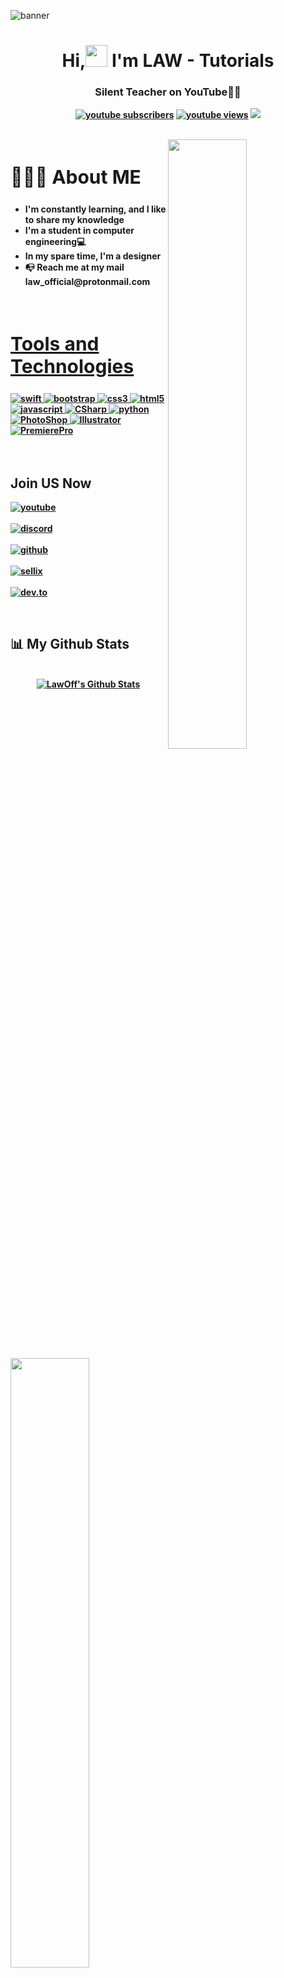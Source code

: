 ![banner](https://i.imgur.com/jgNwkmt.jpg)
<h1 align ="center">Hi,<img src ="https://drive.google.com/uc?export=view&id=1kOj3ThGP_Hu_-eg_8EWp9iuLymulknvS"width = 35> I'm LAW - Tutorials</h1>
<h3 align = "center"><strong>Silent Teacher on YouTube👩‍💻 </h3>
  
<p align="center">
    <a href="https://www.youtube.com/channel/UCbfGHhyeHpKXF5rl1cRfvbg?sub_confirmation=1">
      <img alt="youtube subscribers" title="Subscribe to my YouTube channel" src="https://github-readme-youtube-stats.herokuapp.com/subscribers/index.php?id=UCbfGHhyeHpKXF5rl1cRfvbg&key=AIzaSyDvBOxP4M5Ygutbku6_3whU2YR6xV9KKV8&style=for-the-badge&color=red&labelColor=ce4630&label=Subscribers"/></a> 
    <a href="https://www.youtube.com/channel/UCipSxT7a3rn81vGLw9lqRkg">
      <img alt="youtube views" title="YouTube views" src="https://github-readme-youtube-stats.herokuapp.com/views/index.php?id=UCbfGHhyeHpKXF5rl1cRfvbg&key=AIzaSyDvBOxP4M5Ygutbku6_3whU2YR6xV9KKV8&label=View+Count&style=for-the-badge&color=blue&labelColor=0b689d"/></a>
  <a href="https://discord.gg/cPKc5B6Gnv" alt="Dev Pro Tips Discussion & Support Server">
    <img src="https://img.shields.io/discord/836621542917275668?color=7289DA&labelColor=4a64bd&logo=discord&logoColor=white&style=for-the-badge"/></a>
  </p>
</p>
<br>

<img src = "https://i.imgur.com/yb4hY6S.png" align ="right" width = 50%>
<div align = left width = 50%>
<h2 style="font-size:30px"><b> 🙋🏻‍♂️ About ME <b></h2>
<ul>
<li>I'm constantly learning, and I like to share my knowledge</li>
<li>I'm a student in computer engineering💻</li>
<li>In my spare time, I'm a designer</li>
<li>📭 Reach me at my mail law_official@protonmail.com</li>
<ul>
</div>
<br>


<h2 style="font-size:30px" align ="left" width = 100%><u>Tools and Technologies</u></h2>
<p align="left"> <a href="https://www.apple.com/swift/" target="_blank"> <img src="https://img.shields.io/badge/Swift-FFFFFF?style=for-the-badge&logo=ios&logoColor=black" alt="swift" /> </a> <a href="https://getbootstrap.com" target="_blank"> <img src="https://img.shields.io/badge/Bootstrap-563D7C?style=for-the-badge&logo=bootstrap&logoColor=white" alt="bootstrap" /> </a> <a href="https://www.w3schools.com/css/" target="_blank"> <img src="https://img.shields.io/badge/CSS3-1572B6?style=for-the-badge&logo=css3&logoColor=white"
 alt="css3"  /> </a> <a href="https://www.w3.org/html/" target="_blank"> <img src="https://img.shields.io/badge/HTML5-E34F26?style=for-the-badge&logo=html5&logoColor=white" alt="html5" /> </a> <a href="https://www.javascript.com/" target="_blank"> <img src="https://img.shields.io/badge/JavaScript-ED8B00?style=for-the-badge&logo=javascript&logoColor=white" alt="javascript" /> </a> <a href="https://docs.microsoft.com/dotnet/csharp/" target="_blank"> <img src="https://img.shields.io/badge/CSharp-8b32a8?&style=for-the-badge&logo=csharp&logoColor=white" alt="CSharp" /> </a>  </a> <a href="https://www.python.org" target="_blank"> <img src="https://img.shields.io/badge/Python 3-FFD43B?style=for-the-badge&logo=python&logoColor=darkgreen" alt="python"  /> </a>
<a href="https://www.adobe.com/" target="_blank"> <img src="https://img.shields.io/badge/Photoshop-001e36?style=for-the-badge&logo=Adobe%20Photoshop&logoColor=white" alt="PhotoShop" /> </a> <a href="https://www.adobe.com/" target="_blank"> <img src="https://img.shields.io/badge/Illustrator-330000?&style=for-the-badge&logo=Adobe%20Illustrator&logoColor=yellow" alt="Illustrator" /> </a>  </a> <a href="https://www.adobe.com/" target="_blank"> <img src="https://img.shields.io/badge/Premiere-00005b?style=for-the-badge&logo=Adobe%20Premiere%20Pro&logoColor=white" alt="PremierePro"  /> </a>
<br>
<br>
<br>
<img src ="https://i.imgur.com/NHw4oi1.png" align = "left" width = 50%>
<div>
<h2  > Join US Now</h2>

[<img align="top" alt="youtube" src="https://img.shields.io/badge/Youtube-ff0000?style=for-the-badge&logo=youtube&logoColor=white" />](https://www.youtube.com/c/laaw_tutorials)
<br>  
[<img align="top" alt="discord" src="https://img.shields.io/badge/Discord-5165f6?style=for-the-badge&logo=discord&logoColor=white" />](https://discord.gg/cPKc5B6Gnv)
<br>  
[<img align="top" alt="github" src="https://img.shields.io/badge/GitHub-000000?style=for-the-badge&logo=github&logoColor=white" />](https://github.com/LawOff)
<br>  
[<img align="top" alt="sellix" src="https://img.shields.io/badge/Sellix-6a3ce2?logo=Stripe&logoColor=white&style=for-the-badge"/>](	
https://lawyt.sellix.io)
<br>  
[<img align="top" alt="dev.to" src="https://img.shields.io/badge/twitch-9147ff?logo=twitch&logoColor=white&style=for-the-badge"/>](https://www.youtube.com/watch?v=dQw4w9WgXcQ)
<br>  
</div>
<br>

## 📊 My Github Stats
<p align="center">
  <br/>
    <a href="https://github.com/LawOff/github-readme-stats"><img alt="LawOff's Github Stats" src="https://github-readme-stats.vercel.app/api?username=LawOff&show_icons=true&count_private=true&theme=react&hide_border=true&bg_color=0D1117" /></a>
  <a href="https://github.com/Chaitanya-Pratap-Singh/github-readme-stats"><img alt="Chaitanya-Pratap-Singh's Top Languages" src="https://github-readme-stats.vercel.app/api/top-langs/?username=LawOff&langs_count=8&count_private=true&layout=compact&theme=react&hide_border=true&bg_color=0D1117" /></a>
  <br/>
</p>

  ## ❤ Latest YouTube Videos

<p align="center">

<!-- YOUTUBE:START --><table><tr><td><a href="https://www.youtube.com/watch?v=3YUllOeuEC4"><img width="140px" src="https://i.ytimg.com/vi/3YUllOeuEC4/mqdefault.jpg"></a></td>
<td><a href="https://www.youtube.com/watch?v=3YUllOeuEC4">The BEST File Viewer &lpar;Open any File using it!&rpar; WINDOWS 10/11</a><br/>May 27, 2022</td></tr></table>
<table><tr><td><a href="https://www.youtube.com/watch?v=DOAoFaqa9-Q"><img width="140px" src="https://i.ytimg.com/vi/DOAoFaqa9-Q/mqdefault.jpg"></a></td>
<td><a href="https://www.youtube.com/watch?v=DOAoFaqa9-Q">BEST Extensions to OPTIMIZE Chrome &lpar;2022&rpar;</a><br/>May 20, 2022</td></tr></table>
<table><tr><td><a href="https://www.youtube.com/watch?v=_Fj9QK7wCOc"><img width="140px" src="https://i.ytimg.com/vi/_Fj9QK7wCOc/mqdefault.jpg"></a></td>
<td><a href="https://www.youtube.com/watch?v=_Fj9QK7wCOc">TOP 5 Animated CURSORS for WINDOWS 10/11</a><br/>May 9, 2022</td></tr></table>
<table><tr><td><a href="https://www.youtube.com/watch?v=iTFwMj4AD2s"><img width="140px" src="https://i.ytimg.com/vi/iTFwMj4AD2s/mqdefault.jpg"></a></td>
<td><a href="https://www.youtube.com/watch?v=iTFwMj4AD2s">5 Ways to Customize Your Windows TASKBAR</a><br/>May 1, 2022</td></tr></table>
<table><tr><td><a href="https://www.youtube.com/watch?v=tcgf1qcdcGs"><img width="140px" src="https://i.ytimg.com/vi/tcgf1qcdcGs/mqdefault.jpg"></a></td>
<td><a href="https://www.youtube.com/watch?v=tcgf1qcdcGs">How to have a Dynamic WALLPAPER on Windows 10/11</a><br/>Apr 19, 2022</td></tr></table>
<!-- YOUTUBE:END -->

</p>
  
 

----
README Credit: [Chaitanya-Pratap-Singh](https://github.com/chaitanya-pratap-singh)  
